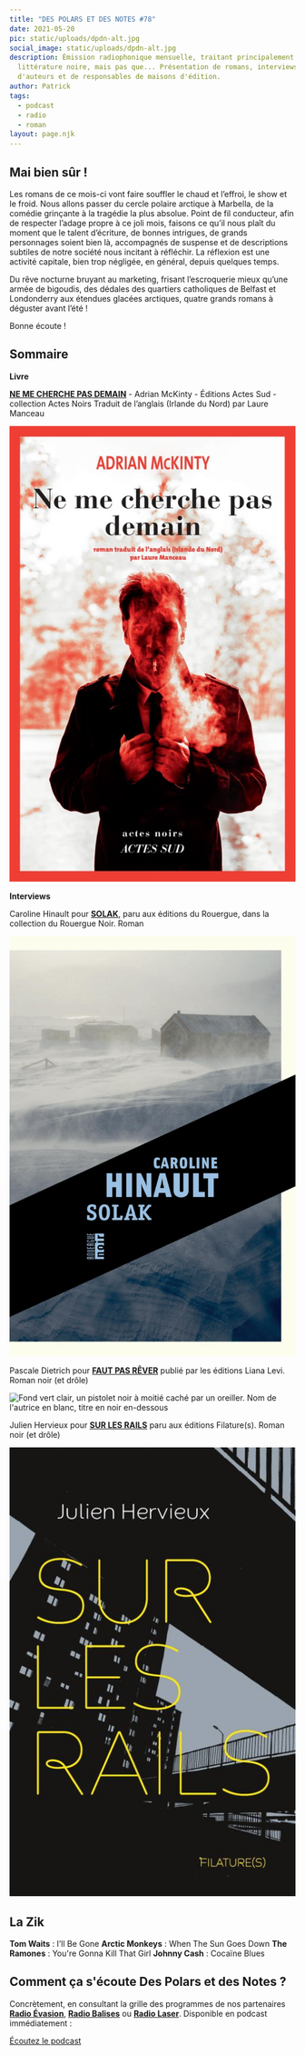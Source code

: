 ```yaml
---
title: "DES POLARS ET DES NOTES #78"
date: 2021-05-20
pic: static/uploads/dpdn-alt.jpg
social_image: static/uploads/dpdn-alt.jpg
description: Émission radiophonique mensuelle, traitant principalement de
  littérature noire, mais pas que... Présentation de romans, interviews
  d'auteurs et de responsables de maisons d'édition.
author: Patrick
tags:
  - podcast
  - radio
  - roman
layout: page.njk
---
```

## Mai bien sûr !

Les romans de ce mois-ci vont faire souffler le chaud et l’effroi, le show et le froid. Nous allons passer du cercle polaire arctique à Marbella, de la comédie grinçante à la tragédie la plus absolue. Point de fil conducteur, afin de respecter l’adage propre à ce joli mois, faisons ce qu’il nous plaît du moment que le talent d’écriture, de bonnes intrigues, de grands personnages soient bien là, accompagnés de suspense et de descriptions subtiles de notre société nous incitant à réfléchir. La réflexion est une activité capitale, bien trop négligée, en général, depuis quelques temps.

Du rêve nocturne bruyant au marketing, frisant l’escroquerie mieux qu’une armée de bigoudis, des dédales des quartiers catholiques de Belfast et Londonderry aux étendues glacées arctiques, quatre grands romans à déguster avant l’été !

Bonne écoute !

## Sommaire

**Livre**

**[NE ME CHERCHE PAS DEMAIN](https://www.actes-sud.fr/catalogue/romans-policiers/ne-me-cherche-pas-demain)** - Adrian McKinty - Éditions Actes Sud - collection Actes Noirs 
Traduit de l’anglais (Irlande du Nord) par Laure Manceau

![Fond blanc, arbres flous en arrière-plan, rougeatre, personnage, buste et tete au premier plan, cheveux courts, vetu d'un pardessus, en train de fumer une cigarette. Nom de l'auteur en rouge vif en haut, liseré rouge tout autour de la couverture, titre en noir et nom de la traductrice en dessous en rouge.](static/uploads/ne-me-cherche-pas-demain.jpeg "Ne me cherche pas demain")

**Interviews**

Caroline Hinault pour **[SOLAK](https://www.lerouergue.com/catalogue/solak)**, paru aux éditions du Rouergue, dans la collection du Rouergue Noir. Roman

![Fond dégradé de blanc gris vers l'anthracite, trois batiments bas sur la neige et un blizzard qui rend tout flou. Bandeau noir en diagonal, nom de l'autrice, titre et éditeur en bleu clair.](static/uploads/solak.jpeg "Solak ")

Pascale Dietrich pour **[FAUT PAS RÊVER](https://www.lianalevi.fr/catalogue/faut-pas-rever/)** publié par les éditions Liana Levi. Roman noir (et drôle)

![Fond vert clair, un pistolet noir à moitié caché par un oreiller. Nom de l'autrice en blanc, titre en noir en-dessous](static/uploads/faut-pas-rêver.jpeg "Faut pas rever")

Julien Hervieux pour **[SUR LES RAILS](https://editionsfilatures.com/)** paru aux éditions Filature(s). Roman noir (et drôle)

![Fond gris clair, immeubles noirs et univers urbain noir. Nom de l'auteur en blanc, titre en grands caractères fins jaune, nom de la maison d'édition en plus petit, jaune également.](static/uploads/sur-les-rails.jpeg "Sur les rails")

## La Zik

**Tom Waits** : I’ll Be Gone 
**Arctic Monkeys** : When The Sun Goes Down 
**The Ramones** : You're Gonna Kill That Girl
**Johnny Cash** : Cocaïne Blues

## Comment ça s'écoute Des Polars et des Notes ?

Concrètement, en consultant la grille des programmes de nos partenaires **[Radio Évasion](https://www.radioevasion.net/)**, **[Radio Balises](https://radiobalises.com/)** ou **[Radio Laser](https://www.radiolaser.fr/)**. Disponible en podcast immédiatement :

[Écoutez le podcast](https://www.radioevasion.net/2021/05/20/des-polars-et-des-notes-78-mai-bien-sur/)